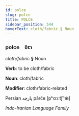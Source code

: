 ```yaml
---
id: polce
slug: polce
title: POLCE
sidebar_position: 544
hoverText: cloth/fabric § Noun
---
```


### polce&emsp;<span kind="abugida">ʋ͊ꞇɿ</span>

*cloth/fabric* **§** Noun

**Verb**: to be cloth/fabric

**Noun**: cloth/fabric

**Modifier**: cloth/fabric-related

Persian پارچه pârče [pʰɑːɾ.t͡ʃʰǽ]

*Indo-Iranian Language Family*